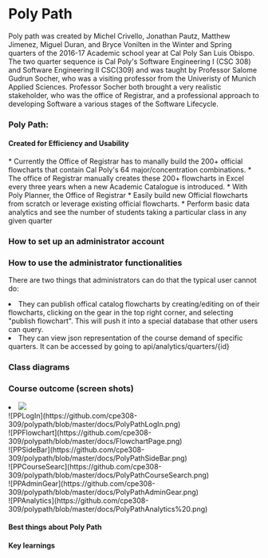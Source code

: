 <h1> Poly Path</h1>
<p> 
  Poly path was created by Michel Crivello, Jonathan Pautz, Matthew Jimenez, Miguel Duran, and Bryce Vonilten in the Winter   and Spring quarters of the 2016-17 Academic school year at Cal Poly San Luis Obispo. The two quarter sequence is Cal Poly's Software Engineering I (CSC 308) and Software Engineering II CSC(309) and was taught by Professor Salome Gudrun Socher, who was a visiting professor from the Univeristy of Munich Applied Sciences. Professor Socher both brought a very realistic stakeholder, who was the office of Registrar, and a professional approach to developing Software a various stages of the Software Lifecycle.
</p>
 
<div>
  <h3>Poly Path:</h3>
  <h4>Created for Efficiency and Usability</h4>
  * Currently the Office of Registrar has to manally build the 200+ official flowcharts that contain Cal Poly's 64      major/concentration combinations. 
  * The office of Registrar manually creates these 200+ flowcharts in Excel every three years when a new Academic Catalogue is introduced.
  * With Poly Planner, the Office of Registrar
     * Easily build new Official flowcharts from scratch or leverage existing official flowcharts.
     * Perform basic data analytics and see the number of students taking a particular class in any given quarter
</div>

<div>
  <h3> How to set up an administrator account</h3>
</div>

<div>
  <h3> 
    <strong>How to use the administrator functionalities </strong>
  </h3>
  <p> 
    There are two things that administrators can do that the typical user cannot do:
    <li>
      They can publish offical catalog flowcharts by creating/editing on of their flowcharts, clicking on the gear in the top  right corner, and selecting  "publish flowchart". This will push it into a special database that other users can query. 
    </li>
    <li>
      They can view json representation of the course demand of specific quarters. It can be accessed by going to api/analytics/quarters/{id}
    </li> 
  </p>
</div>    

<div>
  <h3> Class diagrams </h3>
</div>  

<div>
  <h3> Course outcome (screen shots) </h3>
    <li>
      <img src="https://github.com/cpe308-309/polypath/blob/master/docs/PolyPathLogIn.png">
      </li>  
![PPLogIn](https://github.com/cpe308-309/polypath/blob/master/docs/PolyPathLogIn.png)<br>
![PPFlowchart](https://github.com/cpe308-309/polypath/blob/master/docs/FlowchartPage.png)<br>
![PPSideBar](https://github.com/cpe308-309/polypath/blob/master/docs/PolyPathSideBar.png)<br>
![PPCourseSearc](https://github.com/cpe308-309/polypath/blob/master/docs/PolyPathCourseSearch.png)<br>
![PPAdminGear](https://github.com/cpe308-309/polypath/blob/master/docs/PolyPathAdminGear.png)<br>
![PPAnalytics](https://github.com/cpe308-309/polypath/blob/master/docs/PolyPathAnalytics%20.png)<br>
</div>
<div>
  <h4> Best things about Poly Path </h4>
</div>

<div>
  <h4> Key learnings</h4> 
</div>  
